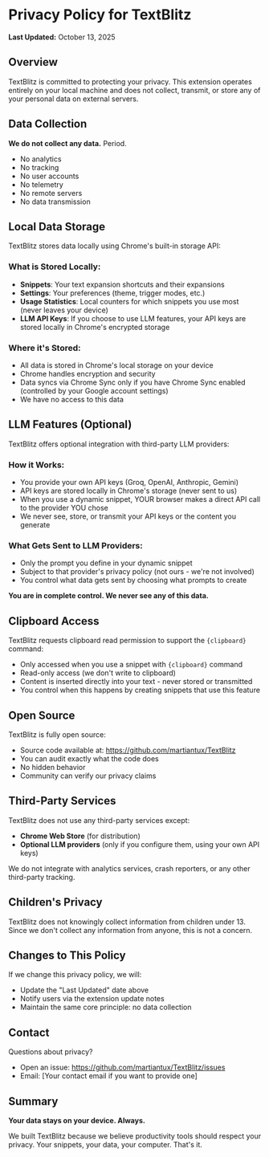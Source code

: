 # Privacy Policy for TextBlitz

**Last Updated:** October 13, 2025

## Overview

TextBlitz is committed to protecting your privacy. This extension operates entirely on your local machine and does not collect, transmit, or store any of your personal data on external servers.

## Data Collection

**We do not collect any data.** Period.

- No analytics
- No tracking
- No user accounts
- No telemetry
- No remote servers
- No data transmission

## Local Data Storage

TextBlitz stores data locally using Chrome's built-in storage API:

### What is Stored Locally:
- **Snippets**: Your text expansion shortcuts and their expansions
- **Settings**: Your preferences (theme, trigger modes, etc.)
- **Usage Statistics**: Local counters for which snippets you use most (never leaves your device)
- **LLM API Keys**: If you choose to use LLM features, your API keys are stored locally in Chrome's encrypted storage

### Where it's Stored:
- All data is stored in Chrome's local storage on your device
- Chrome handles encryption and security
- Data syncs via Chrome Sync only if you have Chrome Sync enabled (controlled by your Google account settings)
- We have no access to this data

## LLM Features (Optional)

TextBlitz offers optional integration with third-party LLM providers:

### How it Works:
- You provide your own API keys (Groq, OpenAI, Anthropic, Gemini)
- API keys are stored locally in Chrome's storage (never sent to us)
- When you use a dynamic snippet, YOUR browser makes a direct API call to the provider YOU chose
- We never see, store, or transmit your API keys or the content you generate

### What Gets Sent to LLM Providers:
- Only the prompt you define in your dynamic snippet
- Subject to that provider's privacy policy (not ours - we're not involved)
- You control what data gets sent by choosing what prompts to create

**You are in complete control. We never see any of this data.**

## Clipboard Access

TextBlitz requests clipboard read permission to support the `{clipboard}` command:

- Only accessed when you use a snippet with `{clipboard}` command
- Read-only access (we don't write to clipboard)
- Content is inserted directly into your text - never stored or transmitted
- You control when this happens by creating snippets that use this feature

## Open Source

TextBlitz is fully open source:

- Source code available at: https://github.com/martiantux/TextBlitz
- You can audit exactly what the code does
- No hidden behavior
- Community can verify our privacy claims

## Third-Party Services

TextBlitz does not use any third-party services except:

- **Chrome Web Store** (for distribution)
- **Optional LLM providers** (only if you configure them, using your own API keys)

We do not integrate with analytics services, crash reporters, or any other third-party tracking.

## Children's Privacy

TextBlitz does not knowingly collect information from children under 13. Since we don't collect any information from anyone, this is not a concern.

## Changes to This Policy

If we change this privacy policy, we will:
- Update the "Last Updated" date above
- Notify users via the extension update notes
- Maintain the same core principle: no data collection

## Contact

Questions about privacy?
- Open an issue: https://github.com/martiantux/TextBlitz/issues
- Email: [Your contact email if you want to provide one]

## Summary

**Your data stays on your device. Always.**

We built TextBlitz because we believe productivity tools should respect your privacy. Your snippets, your data, your computer. That's it.
